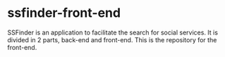 # ssfinder-front-end
SSFinder is an application to facilitate the search for social services. It is divided in 2 parts, back-end and front-end. This is the repository for the front-end.

